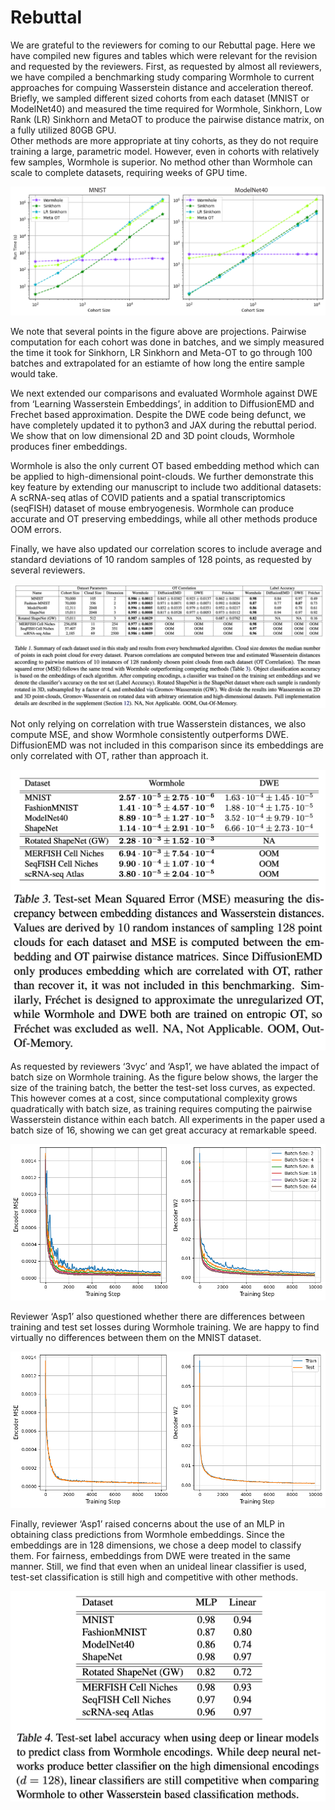 # Rebuttal

We are grateful to the reviewers for coming to our Rebuttal page. Here we have compiled new figures and tables which were relevant for the revision and requested by the reviewers. 
First, as requested by almost all reviewers, we have compiled a benchmarking study comparing Wormhole to current approaches for compuing Wasserstein distance and acceleration thereof. Briefly, we sampled different sized cohorts from each dataset (MNIST or ModelNet40) and measured the time required for Wormhole, Sinkhorn, Low Rank (LR) Sinkhorn and MetaOT to produce the pairwise distance matrix, on a fully utilized 80GB GPU.  
Other methods are more appropriate at tiny cohorts, as they do not require training a large, parametric model. However, even in cohorts with relatively few samples, Wormhole is superior. No method other than Wormhole can scale to complete datasets, requiring weeks of GPU time.

![alt text](RebuttalFigures/TimeComparisonAll.png?raw=true)

We note that several points in the figure above are projections. Pairwise computation for each cohort was done in batches, and we simply measured the time it took for Sinkhorn, LR Sinkhorn and Meta-OT to go through 100 batches and extrapolated for an estiamte of how long the entire sample would take.

We next extended our comparisons and evaluated Wormhole against DWE from ‘Learning Wasserstein Embeddings’, in addition to DiffusionEMD and Frechet based approximation. Despite the DWE code being defunct, we have completely updated it to python3 and JAX during the rebuttal period. We show that on low dimensional 2D and 3D point clouds, Wormhole produces finer embeddings.

Wormhole is also the only current OT based embedding method which can be applied to high-dimensional point-clouds. We further demonstrate this key feature by extending our manuscript to include two additional datasets: A scRNA-seq atlas of COVID patients and a spatial transcriptomics (seqFISH) dataset of mouse embryogenesis. Wormhole can produce accurate and OT preserving embeddings, while all other methods produce OOM errors.

Finally, we have also updated our correlation scores to include average and standard deviations of 10 random samples of 128 points, as requested by several reviewers.

![alt text](Tables/Table1.png?raw=true)

Not only relying on correlation with true Wasserstein distances, we also compute MSE, and show Wormhole consistently outperforms DWE. DiffusionEMD was not included in this comparison since its embeddings are only correlated with OT, rather than approach it.

![alt text](Tables/Table3.png?raw=true)

As requested by reviewers ‘3vyc’ and ‘Asp1’, we have ablated the impact of batch size on Wormhole training. As the figure below shows, the larger the size of the training batch, the better the test-set loss curves, as expected. This however comes at a cost, since computational complexity grows quadratically with batch size, as training requires computing the pairwise Wasserstein distance within each batch. All experiments in the paper used a batch size of 16, showing we can get great accuracy at remarkable speed.

![alt text](RebuttalFigures/BatchSizeAblation.png?raw=true)

Reviewer ‘Asp1’ also questioned whether there are differences between training and test set losses during Wormhole training. We are happy to find virtually no differences between them on the MNIST dataset.

![alt text](RebuttalFigures/LossCurves.png?raw=true)

Finally, reviewer  ‘Asp1’ raised concerns about the use of an MLP in obtaining class predictions from Wormhole embeddings. Since the embeddings are in 128 dimensions, we chose a deep model to classify them. For fairness, embeddings from DWE were treated in the same manner. Still, we find that even when an unideal linear classifier is used, test-set classification is still high and competitive with other methods. 

![alt text](Tables/Table4.png?raw=true)
